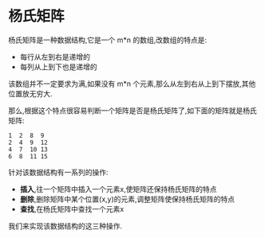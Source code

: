 # 杨氏矩阵 #

杨氏矩阵是一种数据结构,它是一个 m\*n 的数组,改数组的特点是:

* 每行从左到右是递增的
* 每列从上到下也是递增的

该数组并不一定要求为满,如果没有 m\*n 个元素,那么从左到右从上到下摆放,其他位置放无穷大.

那么,根据这个特点很容易判断一个矩阵是否是杨氏矩阵了,如下面的矩阵就是杨氏矩阵:

```
1  2  8  9
2  4  9  12
4  7  10 13
6  8  11 15
```

针对该数据结构有一系列的操作:

* **插入**,往一个矩阵中插入一个元素x,使矩阵还保持杨氏矩阵的特点
* **删除**,删除矩阵中某个位置(x,y)的元素,调整矩阵使保持杨氏矩阵的特点
* **查找**,在杨氏矩阵中查找一个元素x

我们来实现该数据结构的这三种操作.

